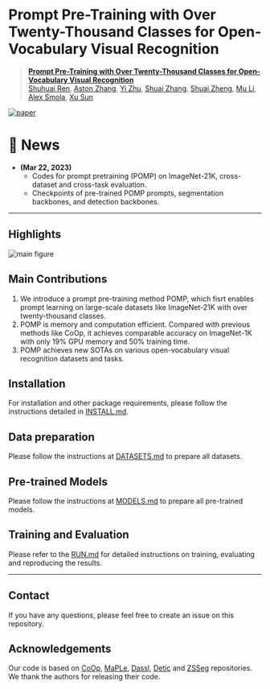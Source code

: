 # Prompt Pre-Training with Over Twenty-Thousand Classes for Open-Vocabulary Visual Recognition



> [**Prompt Pre-Training with Over Twenty-Thousand Classes for Open-Vocabulary Visual Recognition**](https://arxiv.org/abs/2304.04704)<br>
> [Shuhuai Ren](https://renshuhuai-andy.github.io/), [Aston Zhang](https://www.astonzhang.com/), [Yi Zhu](https://bryanyzhu.github.io/), [Shuai Zhang](https://shuaizhang.tech/), [Shuai Zheng](https://szhengac.github.io/), [Mu Li](http://www.cs.cmu.edu/~muli/), [Alex Smola](https://alex.smola.org/), [Xu Sun](https://xusun.org/index.htm)


[![paper](https://img.shields.io/badge/arXiv-Paper-<COLOR>.svg)](https://arxiv.org/abs/2304.04704)


# :rocket: News
* **(Mar 22, 2023)** 
  * Codes for prompt pretraining (POMP) on ImageNet-21K, cross-dataset and cross-task evaluation.
  * Checkpoints of pre-trained POMP prompts, segmentation backbones, and detection backbones.
<hr />

## Highlights

![main figure](docs/main_figure.png)


## Main Contributions

1) We introduce a prompt pre-training method POMP, which fisrt enables prompt learning on large-scale datasets like ImageNet-21K with over twenty-thousand classes.
2) POMP is memory and computation efficient. Compared with previous methods like CoOp, it achieves comparable accuracy on ImageNet-1K with only 19\% GPU memory and 50\% training time.
3) POMP achieves new SOTAs on various open-vocabulary visual recognition datasets and tasks.

## Installation 
For installation and other package requirements, please follow the instructions detailed in [INSTALL.md](docs/INSTALL.md). 

## Data preparation
Please follow the instructions at [DATASETS.md](docs/DATASETS.md) to prepare all datasets.

## Pre-trained Models
Please follow the instructions at [MODELS.md](docs/MODELS.md) to prepare all pre-trained models.

## Training and Evaluation
Please refer to the [RUN.md](docs/RUN.md) for detailed instructions on training, evaluating and reproducing the results.


<hr />

## Contact
If you have any questions, please feel free to create an issue on this repository.


## Acknowledgements

Our code is based on [CoOp](https://github.com/KaiyangZhou/CoOp), [MaPLe](https://github.com/muzairkhattak/multimodal-prompt-learning), [Dassl](https://github.com/KaiyangZhou/Dassl.pytorch), [Detic](https://github.com/facebookresearch/Detic) and [ZSSeg](https://github.com/MendelXu/zsseg.baseline) repositories. We thank the authors for releasing their code. 
